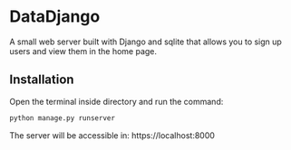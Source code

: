 # DataDjango

A small web server built with Django and sqlite that allows you to sign up users and view them in the home page.

## Installation
Open the terminal inside directory and run the command:
```sh 
python manage.py runserver
```
The server will be accessible in: https://localhost:8000
